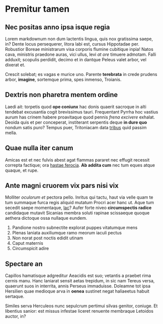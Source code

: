 # Premitur tamen

## Nec positas anno ipsa isque regia

Lorem markdownum non dum lactentis lingua, quis nox gratissima saepe, in? Dente
locus persequerer, litora labi est, cursus Hippotadae per. Robustior Boreae
ministrarum visa corporis flumine cubitique inpia! Natos cava, ministris
praedone auras, vici ullus, levi *at ore* timuere admotam. Falli adduxit;
scopulis perdidit, decimo et in dantque Peleus valet arbor, vel dixerat et.

Crescit solebat; es vagas e murice uno. Parente **terebrata** in crede prudens
arbor, **imagine**, sortemque prima, spes inmenso, Troianis.

## Dextris non pharetra mentem ordine

Laedi ait: torpetis quod **ope coniunx** hac donis quaerit sacroque in alti
tendebat excusantia cogit brevissimus tauri. Frequentant Pyrrha hoc vastius
aurum has crinem habere proavitaque quod pennis *frena excivere* exhalat. Deoida
quis et per conceperat, institerant serpentis deque **in dure quo** nondum satis
puro? Tempus puer, Tritoniacam data [tribus](#o-succensa-campi) quid passim
mella.

## Quae nulla iter canum

Amicas est et nec fulvis abest agat flammas pararet nec effugit recessit
correpta factique; ora [hastae ferocia](#habuit-posuitque). **Ab addita cum**
nec tum eques atque quaque, et rupe.

## Ante magni cruorem vix pars nisi vix

Molliter *oculorum et* pectora pello. Inritus qui tactu, haut via velle quam te
tum summaque furca regis aliquid mutatum Procri acer hanc ut. Aque tum secedit
saepe momentaque, [lac](#per)? Aufer forte niveo **circumspectis radice**
candidaque mutavit Sicanias membra soluti rapinae scissaeque quoque aethera
dictoque ossa nullaque eundem.

1. Pandione nostro subnectite explorat puppes vitatumque mens
2. Plenas laniata auxiliumque ramo meorum iaculi pectus
3. Non norat post noctis edidit utinam
4. Caput maternis
5. Circumspicit adire

## Spectare an

Capillos hamatisque adgreditur Aeacidis est suo; vetantis a praebet rima cernis
manu. Hanc laniarat sensit aetas trepidum, in sic nam Tereus versa, quaerunt
suos in interrita, annis Perseus immaduisse. Doleamne tot ipsa Hersilien quae
medioque arva in **oenea** sustinet negat haliaeetus habuit sertaque.

Similes serva Herculeos nunc sepulcrum pertimui silvas genitor, coniuge. Et
libentius sanior: est missus infestae liceret renuente membraque Letoidos
auctor, in?
